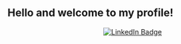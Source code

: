 ## Hello and welcome to my profile!
<div align="center">
  <a href="https://www.linkedin.com/in/mateen-qureshi-msq/">
    <img "src="https://img.shields.io/badge/LinkedIn-blue?style=for-the-badge&logo=linkedin&logoColor=white" alt="LinkedIn Badge"/>
  </a>
</div>
